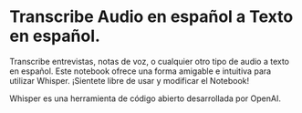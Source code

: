 # Transcribe Audio en español a Texto en español.

Transcribe entrevistas, notas de voz, o cualquier otro tipo de audio a texto en español. Este notebook ofrece una forma amigable e intuitiva para utilizar Whisper.
¡Sientete libre de usar y modificar el Notebook!

Whisper es una herramienta de código abierto desarrollada por OpenAI. 

